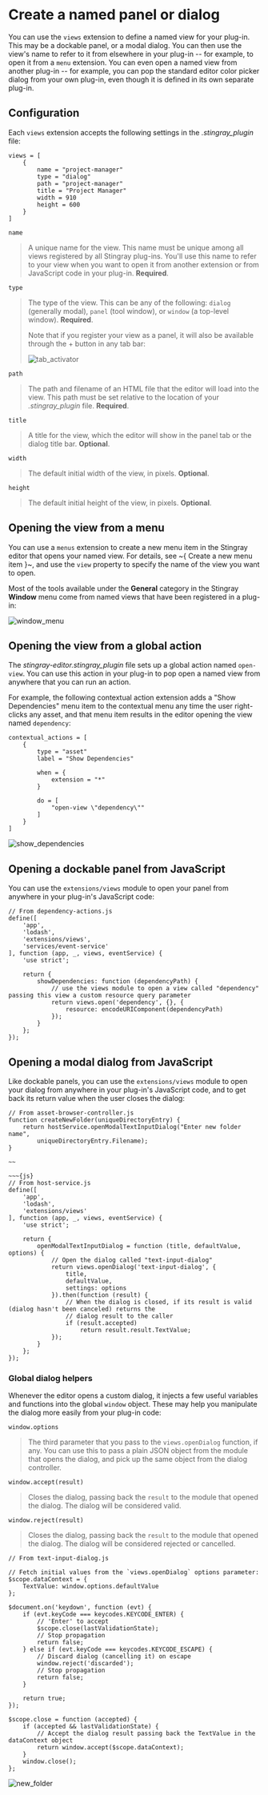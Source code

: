 # Create a named panel or dialog

You can use the `views` extension to define a named view for your plug-in. This may be a dockable panel, or a modal dialog. You can then use the view's name to refer to it from elsewhere in your plug-in -- for example, to open it from a `menu` extension. You can even open a named view from another plug-in -- for example, you can pop the standard editor color picker dialog from your own plug-in, even though it is defined in its own separate plug-in.

## Configuration

Each `views` extension accepts the following settings in the *.stingray_plugin* file:

~~~{sjson}
views = [
    {
        name = "project-manager"
        type = "dialog"
        path = "project-manager"
        title = "Project Manager"
        width = 910
        height = 600
    }
]
~~~

`name`

>	A unique name for the view. This name must be unique among all views registered by all Stingray plug-ins. You'll use this name to refer to your view when you want to open it from another extension or from JavaScript code in your plug-in. **Required**.

`type`

>	The type of the view. This can be any of the following: `dialog` (generally modal), `panel` (tool window), or `window` (a top-level window). **Required**.
>
>	Note that if you register your view as a panel, it will also be available through the + button in any tab bar:
>
>	![tab_activator](../../images/tab_activator_button.png)

`path`

>	The path and filename of an HTML file that the editor will load into the view. This path must be set relative to the location of your *.stingray_plugin* file. **Required**.

`title`

>	A title for the view, which the editor will show in the panel tab or the dialog title bar. **Optional**.

`width`

>	The default initial width of the view, in pixels. **Optional**.

`height`

>	The default initial height of the view, in pixels. **Optional**.

## Opening the view from a menu

You can use a `menus` extension to create a new menu item in the Stingray editor that opens your named view. For details, see ~{ Create a new menu item }~, and use the `view` property to specify the name of the view you want to open.

Most of the tools available under the **General** category in the Stingray **Window** menu come from named views that have been registered in a plug-in:

![window_menu](../../images/window_menu.png)

## Opening the view from a global action

The *stingray-editor.stingray_plugin* file sets up a global action named `open-view`. You can use this action in your plug-in to pop open a named view from anywhere that you can run an action.

For example, the following contextual action extension adds a "Show Dependencies" menu item to the contextual menu any time the user right-clicks any asset, and that menu item results in the editor opening the view named `dependency`:

~~~{sjson}
contextual_actions = [
    {
        type = "asset"
        label = "Show Dependencies"

        when = {
            extension = "*"
        }

        do = [
            "open-view \"dependency\""
        ]
    }
]
~~~

![show_dependencies](../../images/open_dependencies.png)

## Opening a dockable panel from JavaScript

You can use the `extensions/views` module to open your panel from anywhere in your plug-in's JavaScript code:

~~~{js}
// From dependency-actions.js
define([
    'app',
    'lodash',
    'extensions/views',
    'services/event-service'
], function (app, _, views, eventService) {
    'use strict';

    return {
        showDependencies: function (dependencyPath) {
        	// use the views module to open a view called "dependency" passing this view a custom resource query parameter
            return views.open('dependency', {}, {
                resource: encodeURIComponent(dependencyPath)
            });
        }
    };
});
~~~

## Opening a modal dialog from JavaScript

Like dockable panels, you can use the `extensions/views` module to open your dialog from anywhere in your plug-in's JavaScript code, and to get back its return value when the user closes the dialog:

~~~{js}
// From asset-browser-controller.js
function createNewFolder(uniqueDirectoryEntry) {
	return hostService.openModalTextInputDialog("Enter new folder name",
    	uniqueDirectoryEntry.Filename);
}

~~

~~~{js}
// From host-service.js
define([
    'app',
    'lodash',
    'extensions/views'
], function (app, _, views, eventService) {
    'use strict';

    return {
        openModalTextInputDialog = function (title, defaultValue, options) {
        	// Open the dialog called "text-input-dialog"
            return views.openDialog('text-input-dialog', {
                title,
                defaultValue,
                settings: options
            }).then(function (result) {
                // When the dialog is closed, if its result is valid (dialog hasn't been canceled) returns the
                // dialog result to the caller
            	if (result.accepted)
                	return result.result.TextValue;
        	});
		}
    };
});
~~~

### Global dialog helpers

Whenever the editor opens a custom dialog, it injects a few useful variables and functions into the global `window` object. These may help you manipulate the dialog more easily from your plug-in code:

`window.options`

>	The third parameter that you pass to the `views.openDialog` function, if any. You can use this to pass a plain JSON object from the module that opens the dialog, and pick up the same object from the dialog controller.

`window.accept(result)`

>	Closes the dialog, passing back the `result` to the module that opened the dialog. The dialog will be considered valid.

`window.reject(result)`

>	Closes the dialog, passing back the `result` to the module that opened the dialog. The dialog will be considered rejected or cancelled.

~~~{js}
// From text-input-dialog.js

// Fetch initial values from the `views.openDialog` options parameter:
$scope.dataContext = {
    TextValue: window.options.defaultValue
};

$document.on('keydown', function (evt) {
    if (evt.keyCode === keycodes.KEYCODE_ENTER) {
    	// 'Enter' to accept
        $scope.close(lastValidationState);
        // Stop propagation
        return false;
    } else if (evt.keyCode === keycodes.KEYCODE_ESCAPE) {
    	// Discard dialog (cancelling it) on escape
        window.reject('discarded');
        // Stop propagation
        return false;
    }

    return true;
});

$scope.close = function (accepted) {
    if (accepted && lastValidationState) {
    	// Accept the dialog result passing back the TextValue in the dataContext object
        return window.accept($scope.dataContext);
    }
    window.close();
};
~~~

![new_folder](../../images/create_new_folder_dialog.png)
